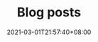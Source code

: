 ---
weight: 4
title: "Blog posts"
date: 2021-03-01T21:57:40+08:00
lastmod: 2021-03-01T16:45:40+08:00
description: "This is where my blog posts are"
resources:
- name: "featured-image"
  src: "featured-image.png"

tags: ["Blog"]
categories: ["Posts"]

lightgallery: true
---
